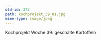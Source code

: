 ```yaml
---
old-id: 373
path: kochprojekt_39_01.jpg
mime-type: image/jpeg
---
```

Kochprojekt Woche 39:
geschälte Kartoffeln
